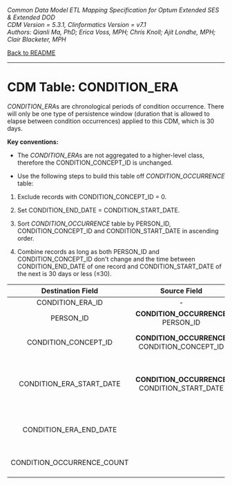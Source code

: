 *Common Data Model ETL Mapping Specification for Optum Extended SES & Extended DOD*
<br>*CDM Version = 5.3.1, Clinformatics Version = v7.1*
<br>*Authors: Qianli Ma, PhD; Erica Voss, MPH; Chris Knoll; Ajit Londhe, MPH; Clair Blacketer, MPH*

[Back to README](README.md)

---

# CDM Table: CONDITION_ERA

*CONDITION_ERA*s are chronological periods of condition occurrence.
There will only be one type of persistence window (duration that is
allowed to elapse between condition occurrences) applied to this CDM,
which is 30 days.

**Key conventions:**

-   The *CONDITION_ERA*s are not aggregated to a higher-level class,
    therefore the CONDITION_CONCEPT_ID is unchanged.

-   Use the following steps to build this table off
    *CONDITION_OCCURRENCE* table:

1.  Exclude records with CONDITION_CONCEPT_ID = 0.

2.  Set CONDITION_END_DATE = CONDITION_START_DATE.

3.  Sort *CONDITION_OCCURRENCE* table by PERSON_ID,
    CONDITION_CONCEPT_ID and CONDITION_START_DATE in
    ascending order.

4.  Combine records as long as both PERSON_ID and
    CONDITION_CONCEPT_ID don't change and the time between
    CONDITION_END_DATE of one record and CONDITION_START_DATE of the
    next is 30 days or less (&le;30).

<a name="table-mappings-condition-era"></a>

**Destination Field**|**Source Field**|**Applied Rule**|**Comment**
:-----:|:-----:|:-----:|:-----:
CONDITION_ERA_ID|-|System generated.|
PERSON_ID|**CONDITION_OCCURRENCE**<br/>PERSON_ID| |
CONDITION_CONCEPT_ID|**CONDITION_OCCURRENCE**<br/>CONDITION_CONCEPT_ID|Do not build CONDITION_ERAS where the CONDITION_OCCURRENCE.CONDITION_CONCEPT_ID is 0.|
CONDITION_ERA_START_DATE|**CONDITION_OCCURRENCE**<br/>CONDITION_START_DATE|Use min(CONDITION_START_DATE)<br/><br/>The start date for the condition era constructed from the individual instances of condition occurrences. It is the start date of the very first chronologically recorded instance of the condition.|
CONDITION_ERA_END_DATE| |The end date for the condition era constructed from the individual instances of condition occurrences. It is the end date of the final continuously recorded instance of the condition. |
CONDITION_OCCURRENCE_COUNT| |Sum up the number of CONDITION_OCCURRENCEs for this PERSON_ID and this CONCEPT_ID during the exposure window being built.|
